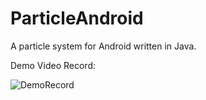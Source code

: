 ParticleAndroid
===============

A particle system for Android written in Java.

Demo Video Record:   

![DemoRecord](http://7xjos9.com1.z0.glb.clouddn.com/0630AndroidParticle.gif)
